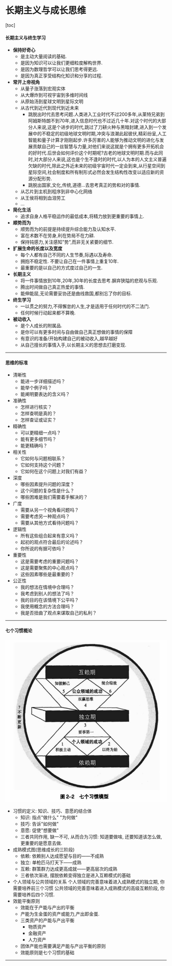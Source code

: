 # 长期主义与成长思维

[toc]
<!--toc-->

#### 长期主义与终生学习

- **保持好奇心**
    - 是主动大量阅读的基础.
    - 是因为知识可以让我们更细粒度解构世界.
    - 是因为数理哲学可以让我们思考得更远.
    - 是因为真正享受结构化知识和分享的过程.
- **常开上帝视角**
    - 从量子涨落到宏观实体
    - 从大爆炸到可视宇宙到多维时间线
    - 从原始汤到星球文明到星际文明
    - 从古代到近代到现代到近未来
        - 跳脱出时代去思考问题.人类进入工业时代不过200多年,从莱特兄弟到阿姆斯特朗不到70年,进入信息时代也不过近几十年.对这个时代的大部分人来说,这是个进步的时代,跳过了刀耕火种与黑暗封建,进入到一个发展中的不稳定的初级地球文明时期,冲突与浪潮此起彼伏,精彩纷呈,人工智能和量子计算才刚刚起步.许多厉害的人能够为推动文明的进化与发展贡献自己的一丝智慧与力量,对他们来说这就是个拥有更多开拓机会的好时代.后世会如何评价这个时期呢?古老的地球文明时期.而与此同时,对大部分人来说,这也是个生不逢时的时代,以人为本的人文主义普遍欠缺的时代,除此之外近未来的初级宇宙时代一定会到来,从行星空间到星际空间,社会制度和所有制形式必然会发生结构性改变以适应新的资源分配形势.
        - 跳脱出国家,文化,传统,道德...去思考真正的势和对的事情.
    - 从芯片到主机到程序到非中心化网络
    - 从王侯将相到血泪劳工
    - ...
- **简化生活**
    - 追求自身人格平稳运作的最低成本,将精力放到更重要的事情上.
- **顺势而为**
    - 顺势而为的前提是持续提升综合能力及认知水平.
    - 富在术数不在劳身,利在势局不在力耕. 
    - 保持钝感力,关注感知"势",而非无关紧要的细节.
- **扩展生命的长度以及宽度**
    - 每个人都有自己不同的人生节奏,际遇以及寿命.
    - 拥抱不稳定性. 不要让自己在一件事情上重复10年.
    - 最重要的是以自己的方式度过自己的一生.
- **长期主义**
    - 将一件事情放到10年,20年,30年的长度去思考.摒弃狭隘的悲观与乐观.
    - 腾出时间做自己真正热爱的事情.
    - 能伸能屈,无论需要妥协还是曲线救国,都别忘了你的目标.
- **终生学习**
    - 一以贯之的努力,不得懈怠的人生,才是适用于任何时代的不二法门.
    - 任何时候行动起来都不算晚.
- **被动收入**
    - 是个人成长的附属品.
    - 是你可以有更多时间与自由做自己真正想做的事情的保障
    - 有意识的准备/开始构建自己的被动收入,越早越好
    - 从自己擅长的事情入手,以长期主义的思想去打磨变现.

---
#### 思维的标准
- 清晰性
    - 能进一步详细描述吗？
    - 能举个例子吗？
    - 能阐明要表达的含义吗？
- 准确性
    - 怎样进行核实？
    - 怎样查明是真的？
    - 怎样查证或证实？
- 精确性
    - 可以更精细一点吗？
    - 能有更多细节吗？
    - 能更精确吗？
- 相关性
    - 它如何与问题相联系？
    - 它如何支持这个问题？
    - 它如何在这个问题上对我们有益？
- 深度
    - 哪些因素提升问题的深度？
    - 这个问题的复杂性是什么？
    - 哪些困难是我们需要着手解决的？
- 广度
    - 需要从另一个视角看问题吗？
    - 需要考虑另一种观点吗？
    - 需要从其他方式看待问题吗？
- 逻辑性
    - 所有这些组合起来有意义吗？
    - 起初的观点符合最后的论述吗？
    - 你所说的有据可依吗？
- 重要性
    - 这是需要考虑的重要问题吗？
    - 这是需要聚焦的中心观点吗？
    - 这些因素哪些是最重要的？
- 公正性
    - 我的想法在情境中合理吗？
    - 我考虑到别人的想法了吗？
    - 我的目的在该情境下公平吗？
    - 我使用概念的方法合理吗？
    - 我是否扭曲了观点来谋取自己的私利？
---
#### 七个习惯概论
![7个习惯模型](../assets/长期主义与成长思维/7个习惯模型.jpg)
- 习惯的定义: 知识、技巧、意愿的结合体
    - 知识: 指点"做什么" "为何做"
    - 技巧: 告诉"如何做"
    - 意愿: 促使"想要做"
    - 三者共同作用, 缺一不可, 从而合为习惯: 知道要做啥, 还要知道该怎么做, 更重要的是愿意去做.
- 成熟模式图(思维成长的三阶段)
    - 依赖: 依赖别人达成愿望与目的——不成熟
    - 独立: 单枪匹马打天下——成熟
    - 互赖: 群策群力达成更高成就——更高层次的成熟
    - 三者依次渐进, 摆脱依赖变得独立是进入互赖模式的基础
- 个人领域与公共领域的关系
    个人领域的完善意味着进入成熟模式的独立期, 你需要培养前三个习惯
    公共领域的完善意味着进入成熟模式的高级互赖阶段, 你需要培养后四个习惯.
- 效能平衡原则
    - 效能在于产能与产出的平衡
    - 产能为生金蛋的资产或能力,产出即金蛋.
    - 三类资产的产能与产出平衡
        - 物质资产
        - 金融资产
        - 人力资产
    - 团体产能也需要满足产能与产出平衡的原则
    - 效能原则是七个习惯的基础
---
